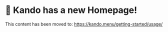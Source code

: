 <!--
SPDX-FileCopyrightText: Simon Schneegans <code@simonschneegans.de>
SPDX-License-Identifier: CC-BY-4.0
-->

# :tada: Kando has a new Homepage!

This content has been moved to: https://kando.menu/getting-started/usage/